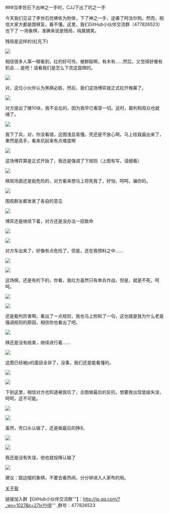 ###当李世石下出神之一手时，CJJ下出了坑之一手

今天我们见证了李世石仿佛佐为附体，下了神之一手，逆袭了阿法尔狗。然而，相信大家大都是围棋盲，看不懂。这里，我们GitHub小伙伴交流群（477826523）也下了
一场象棋，准确来说是残局，纯属搞笑。

残局是这样的(红先下)

![](http://ww3.sinaimg.cn/mw690/7ef01fcagw1f1vawfgxs5j20c80duaat.jpg)

相信很多人第一眼看到，红的好可怜，被群殴啊，有木有......然后，又觉得好像有机会.....是吧！请看我们是怎么下完这盘棋的。

![](http://ww3.sinaimg.cn/mw690/7ef01fcagw1f1vapfrp0pj20k00zkadv.jpg)

对，这位小伙伴认为黑棋必胜，然后，我们这场博弈就正式拉开帷幕了。

![](http://ww4.sinaimg.cn/mw690/7ef01fcagw1f1vaphezrkj20k00zkdj8.jpg)

对方提出了赌10块，我不会怂的，因为我早已看穿一切。这时，裁判和观众也就绪了。

![](http://ww4.sinaimg.cn/mw690/7ef01fcagw1f1vapjdb3ij20k00zk42c.jpg)

我下了兵，对，你没看错，这图浅显易懂。壳还是不放心啊，马上给我画出来了，果然是高手，看来坑起来有点难度啊

![](http://ww3.sinaimg.cn/mw690/7ef01fcagw1f1vapkj4m8j20k00zkdk5.jpg)

这场博弈算是正式开始了，我还是强调了下规则（上图有写，请细看）

![](http://ww3.sinaimg.cn/mw690/7ef01fcagw1f1vapldm7aj20k00zkq6s.jpg)

棋局场面还是挺危险的，对方看来想马上将死我了，好怕，呵呵，骗你的。

![](http://ww3.sinaimg.cn/mw690/7ef01fcagw1f1vapmj7zgj20k00zkadu.jpg)

围观群友都发表了各自的意见

![](http://ww3.sinaimg.cn/mw690/7ef01fcagw1f1vapmy3zkj20k00zkq6v.jpg)

博弈还是继续下着，对方还是没办法一招致命

![](http://ww1.sinaimg.cn/mw690/7ef01fcagw1f1vapnyc82j20k00zk77q.jpg)

![](http://ww4.sinaimg.cn/mw690/7ef01fcagw1f1vapozumfj20k00zkjv6.jpg)

对方车出来了，好像有点危险了，但是，还在我预料之中......

![](http://ww2.sinaimg.cn/mw690/7ef01fcagw1f1vappsgtdj20k00zkq6k.jpg)

![](http://ww2.sinaimg.cn/mw690/7ef01fcagw1f1vapqr9y8j20k00zktct.jpg)

这场棋，还是有的下的，你看，我红方虽然只有单兵作战，但是，就是不死，呵呵。

![](http://ww4.sinaimg.cn/mw690/7ef01fcagw1f1vaprr7bij20k00zkn0z.jpg)

![](http://ww3.sinaimg.cn/mw690/7ef01fcagw1f1vapsp29aj20k00zkadw.jpg)

还是裁判厉害啊，看出了一点规则，我也马上附和了一句，这也就是我为什么老是强调规则的原因，相信你也看出了吧。

![](http://ww3.sinaimg.cn/mw690/7ef01fcagw1f1vaptb6e9j20k00zkwii.jpg)

棋还是没有结束，继续进行着......

![](http://ww3.sinaimg.cn/mw690/7ef01fcagw1f1vaptb6e9j20k00zkwii.jpg)

这图已经被p的面目全非了，没事，我们还是能看懂的。

![](http://ww1.sinaimg.cn/mw690/7ef01fcagw1f1vapuirx0j20k00zkjuy.jpg)

![](http://ww3.sinaimg.cn/mw690/7ef01fcagw1f1vapv70utj20k00zk784.jpg)

下到这里，相信对方也知道被我坑了，企图做最后的反抗，想要我出现低级失误，呵呵，这不可能。

![](http://ww4.sinaimg.cn/mw690/7ef01fcagw1f1vapwai5nj20k00zkwig.jpg)

![](http://ww1.sinaimg.cn/mw690/7ef01fcagw1f1vapx76koj20k00zkadi.jpg)

虽然，壳口头认输了，还是做最后的挣扎

![](http://ww3.sinaimg.cn/mw690/7ef01fcagw1f1vapz35ctj20k00zk0wu.jpg)

![](http://ww1.sinaimg.cn/mw690/7ef01fcagw1f1vapzouqfj20k00zkdiw.jpg)

我还是没有失误，他也就投降认输了

![](http://ww1.sinaimg.cn/mw690/7ef01fcagw1f1vaq0ppb9j20k00zkq6p.jpg)

建议：路边摆的象棋，不要去看热闹，分分钟进入人家布的局。


[关于我](http://android-cjj.github.io/)


链接加入群【GitHub小伙伴交流群'''】：http://jq.qq.com/?_wv=1027&k=27lxYHB''' ,群号：477826523










